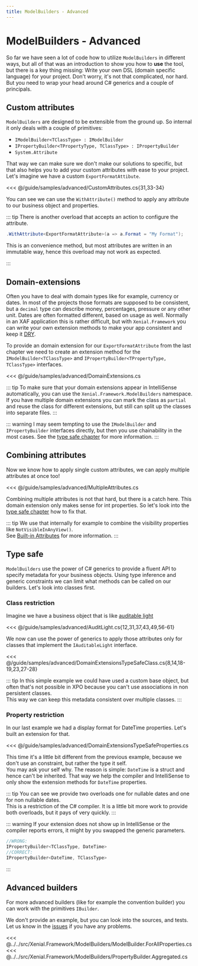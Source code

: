 ```yaml
---
title: ModelBuilders - Advanced
---
```


# ModelBuilders - Advanced

So far we have seen a lot of code how to utilize `ModelBuilders` in different ways, but all of that was an introduction to show you how to **use** the tool, but there is a key thing missing: Write your own DSL (domain specific language) for your project. Don't worry, it's not that complicated, nor hard. But you need to wrap your head around C# generics and a couple of principals.

## Custom attributes

`ModelBuilders` are designed to be extensible from the ground up. So internal it only deals with a couple of primitives:

- `IModelBuilder<TClassType> : IModelBuilder`
- `IPropertyBuilder<TPropertyType, TClassType> : IPropertyBuilder`
- `System.Attribute`

That way we can make sure we don't make our solutions to specific, but that also helps you to add your custom attributes with ease to your project. Let's imagine we have a custom `ExportFormatAttibute`.

<<< @/guide/samples/advanced/CustomAttributes.cs{31,33-34}

You can see we can use the `WithAttribute()` method to apply any attribute to our business object and properties.

::: tip
There is another overload that accepts an action to configure the attribute.

```cs
.WithAttribute<ExportFormatAttribute>(a => a.Format = "My Format");
```

This is an convenience method, but most attributes are written in an immutable way, hence this overload may not work as expected.

:::

## Domain-extensions

Often you have to deal with domain types like for example, currency or dates. In most of the projects those formats are supposed to be consistent, but a `decimal` type can describe money, percentages, pressure or any other unit. Dates are often formatted different, based on usage as well. Normally in an XAF application this is rather difficult, but with `Xenial.Framework` you can write your own extension methods to make your app consistent and keep it [DRY](https://de.wikipedia.org/wiki/Don%E2%80%99t_repeat_yourself).

To provide an domain extension for our `ExportFormatAttribute` from the last chapter we need to create an extension method for the `IModelBuilder<TClassType>` and `IPropertyBuilder<TPropertyType, TClassType>` interfaces.

<<< @/guide/samples/advanced/DomainExtensions.cs

::: tip
To make sure that your domain extensions appear in IntelliSense automatically, you can use the `Xenial.Framework.ModelBuilders` namespace.
If you have multiple domain extensions you can mark the class as `partial` and reuse the class for different extensions, but still can split up the classes into separate files.
:::

::: warning
I may seem tempting to use the `IModelBuilder` and `IPropertyBuilder` interfaces directly, but then you use chainability in the most cases. See the [type safe chapter](#type-safe) for more information.
:::

## Combining attributes

Now we know how to apply single custom attributes, we can apply multiple attributes at once too!

<<< @/guide/samples/advanced/MultipleAttributes.cs

Combining multiple attributes is not that hard, but there is a catch here. This domain extension only makes sense for int properties. So let's look into the [type safe chapter](#type-safe) how to fix that.

::: tip
We use that internally for example to combine the visibility properties like `NotVisibleInAnyView()`.  
See [Built-in Attributes](/guide/model-builders-built-in.md) for more information.
:::

## Type safe

`ModelBuilders` use the power of C# generics to provide a fluent API to specify metadata for your business objects. Using type inference and generic constraints we can limit what methods can be called on our builders. Let's look into classes first.

### Class restriction

Imagine we have a business object that is like [auditable light](https://supportcenter.devexpress.com/ticket/details/k18352/how-to-implement-the-createdby-createdon-and-updatedby-updatedon-properties-in-a)

<<< @/guide/samples/advanced/AuditLight.cs{12,31,37,43,49,56-61}

We now can use the power of generics to apply those attributes only for classes that implement the `IAuditableLight` interface.

<<< @/guide/samples/advanced/DomainExtensionsTypeSafeClass.cs{8,14,18-19,23,27-28}

::: tip
In this simple example we could have used a custom base object, but often that's not possible in XPO because you can't use associations in non persistent classes.  
This way we can keep this metadata consistent over multiple classes.
:::

### Property restriction

In our last example we had a display format for DateTime properties. Let's built an extension for that.

<<< @/guide/samples/advanced/DomainExtensionsTypeSafeProperties.cs

This time it's a little bit different from the previous example, because we don't use an constraint, but rather the type it self.  
You may ask your self why. The reason is simple: `DateTime` is a struct and hence can't be inherited. That way we help the compiler and IntelliSense to only show the extension methods for `DateTime` properties.

::: tip
You can see we provide two overloads one for nullable dates and one for non nullable dates.  
This is a restriction of the C# compiler. It is a little bit more work to provide both overloads, but it pays of very quickly. 
:::

::: warning
If your extension does not show up in IntelliSense or the compiler reports errors, it might by you swapped the generic parameters.  

```cs
//WRONG:
IPropertyBuilder<TClassType, DateTime>
//CORRECT:
IPropertyBuilder<DateTime, TClassType>
```
:::

## Advanced builders

For more advanced builders (like for example the convention builder) you can work with the primitives `IBuilder`.  

We don't provide an example, but you can look into the sources, and tests. Let us know in the [issues](https://github.com/xenial-io/Xenial.Framework/issues/) if you have any problems.

<<< @../../src/Xenial.Framework/ModelBuilders/ModelBuilder.ForAllProperties.cs
<<< @../../src/Xenial.Framework/ModelBuilders/PropertyBuilder.Aggregated.cs